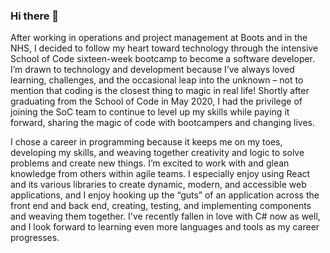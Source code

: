 ### Hi there 👋

After working in operations and project management at Boots and in the NHS, I decided to follow my heart toward technology through the intensive School of Code sixteen-week bootcamp to become a software developer. I’m drawn to technology and development because I’ve always loved learning, challenges, and the occasional leap into the unknown – not to mention that coding is the closest thing to magic in real life! Shortly after graduating from the School of Code in May 2020, I had the privilege of joining the SoC team to continue to level up my skills while paying it forward, sharing the magic of code with bootcampers and changing lives.

I chose a career in programming because it keeps me on my toes, developing my skills, and weaving together creativity and logic to solve problems and create new things. I’m excited to work with and glean knowledge from others within agile teams. I especially enjoy using React and its various libraries to create dynamic, modern, and accessible web applications, and I enjoy hooking up the “guts” of an application across the front end and back end, creating, testing, and implementing components and weaving them together. I've recently fallen in love with C# now as well, and I look forward to learning even more languages and tools as my career progresses.

<!--
**lizkaufman/lizkaufman** is a ✨ _special_ ✨ repository because its `README.md` (this file) appears on your GitHub profile.

Here are some ideas to get you started:

- 🔭 I’m currently working on ...
- 🌱 I’m currently learning ...
- 👯 I’m looking to collaborate on ...
- 🤔 I’m looking for help with ...
- 💬 Ask me about ...
- 📫 How to reach me: ...
- 😄 Pronouns: ...
- ⚡ Fun fact: ...
-->
